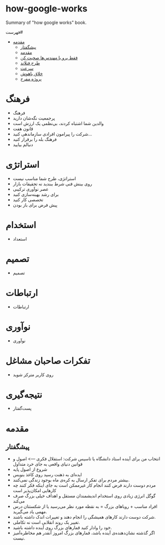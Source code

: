 # how-google-works
Summary of "how google works" book.

&#x202b;
#فهرست

 - [مقدمه](#مقدمه)
    - [پیشگفتار](#پیشگفتار)
    - [مقدمه](#مقدمه)
    - [فقط برو با مهندس‌ها صحبت کن](#فقط-برو-با-مهندس‌ها-صحبت-کن)
    - [طرح فنلاند](#طرح-فنلاند)
    - [سرعت](#سرعت)
    - [خلاق باهوش](#خلاق-باهوش)
    - [پروژه مفرح](#پروژه-مفرح)
    
# فرهنگ	
- فرهنگ	
- پرجمعیت نگه‌شان دارید	
- والدین شما اشتباه کردند، بی‌نظمی یک ارزش است	
- قانون هفت	
- شرکت را پیرامون افرادی سازماندهی کنید…	
- فرهنگ بله را برقرار کنید	
- دنبالم بیایید	
# استراتژی	
- استراتژی، طرح شما مناسب نیست
- روی بینش فنی شرط ببندید نه تحقیقات بازار	
- عصر نوآوری ترکیبی	
- برای رشد بهینه‌سازی کنید	
- تخصصی کار کنید	
- پیش فرض برای باز بودن	
# استخدام
- استعداد
# تصمیم	
- تصمیم
# ارتباطات	
- ارتباطات	
# نوآوری	
- نوآوری	
# تفکرات صاحبان مشاغل	
- روی کاربر مترکز شوید	
# نتیجه‌گیری	
- پست‌گفتار	


# مقدمه

## پیشگفتار
- انتخاب من برای آینده استاد دانشگاه یا تاسیس شرکت: استقلال فکری —> اصول و قوانین دنیای واقعی به جای خرد متداول
- شروع از اصول پایه
- ایده‌ای به ذهنت رسید روی کاغذ بنویس
- بیشتر مردم برای تفکر ارسال به کره‌ی ماه بوجود زندگی نمی‌کنند.
- مردم دوست دارند فرض کنند انجام کار غیرممکن است به جای اینکه فکر کنند چه کارهایی امکان‌پذیر است
- گوگل انرژی زیادی روی استخدام اندیشمندان مستقل و اهداف خیلی بزرگ صرف می‌کند
- افراد مناسب + رویاهای بزرگ = به نقطه مورد نظر می‌رسید یا از شکستتان درس مهمی یاد می‌گیرید.
- شرکت دوست دارند کارهای همیشگی را انجام دهند و تغییرات اندک داشته باشند.
- تغییر یک روند انقلابی است نه تکاملی.
- خود را وادار کنید قمارهای بزرگ روی آینده داشته باشید.
- اگر گذشته نشان‌دهنده‌ی آینده باشد، قمارهای بزرگ امروز آنقدر هم مخاطره‌آمیز نیست.
